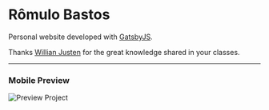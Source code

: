 # Rômulo Bastos

Personal website developed with [GatsbyJS](https://www.gatsbyjs.org/).

Thanks [Willian Justen](https://willianjusten.com.br/) for the great knowledge shared in your classes.

---

### Mobile Preview

![Preview Project](/app/static/presentation/mobile-preview.gif)
